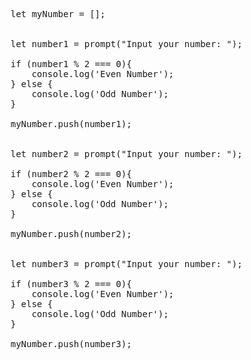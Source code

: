 <pre>
    let myNumber = [];


    let number1 = prompt("Input your number: ");
    
    if (number1 % 2 === 0){
        console.log('Even Number');
    } else {
        console.log('Odd Number');
    }

    myNumber.push(number1);


    let number2 = prompt("Input your number: ");
    
    if (number2 % 2 === 0){
        console.log('Even Number');
    } else {
        console.log('Odd Number');
    }

    myNumber.push(number2);


    let number3 = prompt("Input your number: ");
    
    if (number3 % 2 === 0){
        console.log('Even Number');
    } else {
        console.log('Odd Number');
    }

    myNumber.push(number3);
</pre>